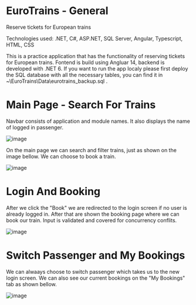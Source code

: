 # EuroTrains - General
Reserve tickets for European trains

Technologies used: .NET, C#, ASP.NET, SQL Server, Angular, Typescript, HTML, CSS

This is a practice application that has the functionality of reserving tickets for European trains. Fontend is build using Angluar 14, backend is developed with .NET 6. If you want to run the app localy please first deploy the SQL database with all the necessary tables, you can find it in ~\EuroTrains\Data\eurotrains_backup.sql .


# Main Page - Search For Trains

Navbar consists of application and module names. It also displays the name of logged in passenger.

![image](https://github.com/MarioBrbot/EuroTrains/assets/150728108/8f58c067-2640-47f8-a21a-69ec70f188f5)

On the main page we can search and filter trains, just as shown on the image bellow. We can choose to book a train.

![image](https://github.com/MarioBrbot/EuroTrains/assets/150728108/424979b1-894c-48e9-b238-a5b180dbc39e)

# Login And Booking

After we click the "Book" we are redirected to the login screen if no user is already logged in. After that are shown the booking page where we can book our train. Input is validated and covered for concurrency conflits.

![image](https://github.com/MarioBrbot/EuroTrains/assets/150728108/69186145-4779-474a-8ef0-d20cbbe5d1a5)

# Switch Passenger and My Bookings

We can alwaays choose to switch passenger which takes us to the new login screen. We can also see our current bookings on the "My Bookings" tab as shown bellow.

![image](https://github.com/MarioBrbot/EuroTrains/assets/150728108/264cc63c-3d75-4f20-ac56-4671a0addef3)
